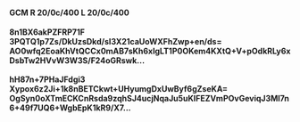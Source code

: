 #### GCM R 20/0c/400 L 20/0c/400
**8n1BX6akPZFRP71F**<br/>**3PQTQ1p7Zs/DkUzsDkd/sI3X21caUoWXFhZwp+en/ds=**<br/>**AO0wfq2EoaKhVtQCCx0mAB7sKh6xlgLT1P0OKem4KXtQ+V+pOdkRLy6xDsbTw2HVvW3W3S/F24oGRswk...**<br/><br/>
**hH87n+7PHaJFdgi3**<br/>**Xypox6z2Ji+1k8nBETCkwt+UHyumgDxUwByf6gZseKA=**<br/>**OgSyn0oXTmECKCnRsda9zqhSJ4ucjNqaJu5uKIFEZVmPOvGeviqJ3Ml7n6+49f7UQ6+WgbEpK1kR9/X7...**